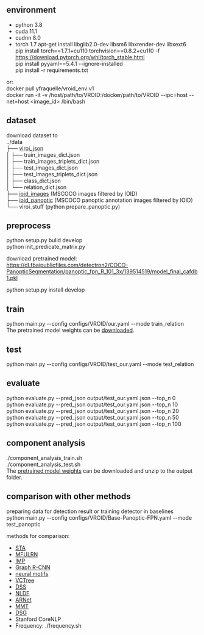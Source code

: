 ## environment
- python 3.8
- cuda 11.1
- cudnn 8.0
- torch 1.7
apt-get install libglib2.0-dev libsm6 libxrender-dev libxext6  
pip install torch==1.7.1+cu110 torchvision==0.8.2+cu110 -f https://download.pytorch.org/whl/torch_stable.html  
pip install pyyaml==5.4.1 --ignore-installed  
pip install -r requirements.txt  
 
or:  
docker pull yfraquelle/vroid_env:v1  
docker run -it -v /host/path/to/VROID:/docker/path/to/VROID --ipc=host --net=host <image_id> /bin/bash  

## dataset
download dataset to  
../data  
├── [viroi_json](https://drive.google.com/file/d/1PwntYlHar803vArwLV9Ba2KaRl9BT7ee/view?usp=sharing)  
│   ├── train_images_dict.json  
│   ├── train_images_triplets_dict.json  
│   ├── test_images_dict.json  
│   ├── test_images_triplets_dict.json  
│   ├── class_dict.json  
│   └── relation_dict.json  
├── [ioid_images](https://drive.google.com/file/d/1yRyduTD58_lL1GI4oGoUdhpi3gnjzvgO/view?usp=sharing) (MSCOCO images filtered by IOID)  
├── [ioid_panoptic](https://drive.google.com/file/d/1nxvSLhNkk7Vc2HEEXquG51tESwEHK07T/view?usp=sharing) (MSCOCO panoptic annotation images filtered by IOID)  
└── viroi_stuff (python prepare_panoptic.py)  

## preprocess
python setup.py bulid develop    
python init_predicate_matrix.py  

download pretrained model: https://dl.fbaipublicfiles.com/detectron2/COCO-PanopticSegmentation/panoptic_fpn_R_101_3x/139514519/model_final_cafdb1.pkl  

python setup.py install develop  

## train
python main.py --config configs/VROID/our.yaml --mode train_relation  
The pretrained model weights can be [downloaded](https://drive.google.com/file/d/1-QOTkAUbfFzilNWHoXL6BOonOMtmxjML/view?usp=sharing).  

## test
python main.py --config configs/VROID/test_our.yaml --mode test_relation  

## evaluate
python evaluate.py --pred_json output/test_our.yaml.json  --top_n 0  
python evaluate.py --pred_json output/test_our.yaml.json  --top_n 10  
python evaluate.py --pred_json output/test_our.yaml.json  --top_n 20  
python evaluate.py --pred_json output/test_our.yaml.json  --top_n 50  
python evaluate.py --pred_json output/test_our.yaml.json  --top_n 100  

## component analysis
./component_analysis_train.sh  
./component_analysis_test.sh  
The [pretrained model weights](https://1drv.ms/u/s!AqIJSYD5gt-YjV1jEVu0nMn3b0Ym?e=jfic91) can be downloaded and unzip to the output folder.  

## comparison with other methods
preparing data for detection result or training detector in baselines  
python main.py --config configs/VROID/Base-Panoptic-FPN.yaml --mode test_panoptic  

methods for comparison:  
- [STA](https://github.com/yangxuntu/vtranse.git)
- [MFULRN](https://github.com/pranoyr/visual-relationship-detection.git)
- [IMP](https://github.com/danfeiX/scene-graph-TF-release.git)
- [Graph R-CNN](https://github.com/jwyang/graph-rcnn.pytorch)
- [neural motifs](https://github.com/rowanz/neural-motifs.git)
- [VCTree](https://github.com/KaihuaTang/Scene-Graph-Benchmark.pytorch.git)
- [DSS](https://github.com/Andrew-Qibin/DSS.git)
- [NLDF](https://github.com/zhimingluo/NLDF.git)
- [ARNet](https://github.com/chenxinpeng/ARNet.git)
- [MMT](https://github.com/aimagelab/meshed-memory-transformer.git)
- [DSG](https://github.com/shikorab/DSG.git)
- Stanford CoreNLP
- Frequency: ./frequency.sh
